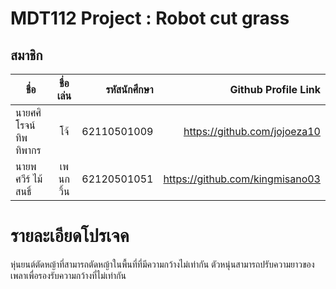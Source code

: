 # MDT112 Project : Robot cut grass

## สมาชิก


|   ชื่อ|   ชื่อเล่น|   รหัสนักศึกษา|   Github Profile Link|
| ------------- |:-------------:| -----:| ---------:|
|   นายศศิโรจน์ ทิพทิพากร|   โจ้|   62110501009|   https://github.com/jojoeza10|
|   นายพศวีร์ ไม้สนธิ์|   เพนกวิ้น|   62120501051|   https://github.com/kingmisano03|


# รายละเอียดโปรเจค
หุ่นยนต์ตัดหญ้าที่สามารถตัดหญ้าในพื้นที่ที่มีความกว้างไม่เท่ากัน
ตัวหนุ่นสามารถปรับความยาวของเพลาเพื่อรองรับความกว้างที่ไม่เท่ากัน
